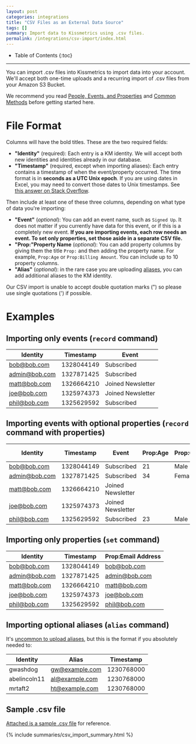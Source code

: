 ```yaml
---
layout: post
categories: integrations
title: "CSV Files as an External Data Source"
tags: []
summary: Import data to Kissmetrics using .csv files.
permalink: /integrations/csv-import/index.html
---
```

* Table of Contents
{:toc}
* * *

You can import .csv files into Kissmetrics to import data into your account. We'll accept both one-time uploads and a recurring import of .csv files from your Amazon S3 Bucket.

We recommend you read [People, Events, and Properties][pep] and [Common Methods][common-methods] before getting started here.

# File Format

Columns will have the bold titles. These are the two required fields:

* **"Identity"** (required): Each entry is a KM identity. We will accept both new identities and identities already in our database.
* **"Timestamp"** (required, except when importing aliases): Each entry contains a timestamp of when the event/property occurred. The time format is in **seconds as a UTC Unix epoch**. If you are using dates in Excel, you may need to convert those dates to Unix timestamps. See [this answer on Stack Overflow][stackoverflow].

Then include at least one of these three columns, depending on what type of data you're importing:

* **"Event"** (*optional*): You can add an event name, such as `Signed Up`. It does not matter if you currently have data for this event, or if this is a completely new event. **If you are importing events, each row needs an event. To set only properties, set those aside in a separate CSV file.**
* **"Prop:"Property Name** (*optional*): You can add property columns by giving them the title `Prop:` and then adding the property name. For example, `Prop:Age` or `Prop:Billing Amount`. You can include up to 10 property columns.
* **"Alias"** (*optional*): in the rare case you are uploading [aliases][alias], you can add additional aliases to the KM identity.

Our CSV import is unable to accept double quotation marks (") so please use single quotations (') if possible.

# Examples

## Importing only events (`record` command)

Identity      | Timestamp  | Event
------------- | ---------- | ----------
bob@bob.com   | 1328044149 | Subscribed
admin@bob.com | 1327871425 | Subscribed
matt@bob.com  | 1326664210 | Joined Newsletter
joe@bob.com   | 1325974373 | Joined Newsletter
phil@bob.com  | 1325629592 | Subscribed

## Importing events with optional properties (`record` command with properties)

Identity      | Timestamp  | Event             | Prop:Age  | Prop:Gender | Prop:Favorite Food
------------- | ---------- | ----------------- | --------- | ----------- | ------------------
bob@bob.com   | 1328044149 | Subscribed        | 21        | Male        | Pizza
admin@bob.com | 1327871425 | Subscribed        | 34        | Female      | Sushi
matt@bob.com  | 1326664210 | Joined Newsletter |           |             |
joe@bob.com   | 1325974373 | Joined Newsletter |           |             | Tapas
phil@bob.com  | 1325629592 | Subscribed        | 23        | Male        | Apple Pie

## Importing only properties (`set` command)

Identity      | Timestamp  | Prop:Email Address
------------- | ---------- | ------------------
bob@bob.com   | 1328044149 | bob@bob.com
admin@bob.com | 1327871425 | admin@bob.com
matt@bob.com  | 1326664210 | matt@bob.com
joe@bob.com   | 1325974373 | joe@bob.com
phil@bob.com  | 1325629592 | phil@bob.com

## Importing optional aliases (`alias` command)

It's [uncommon to upload aliases][alias], but this is the format if you absolutely needed to:

Identity     | Alias          | Timestamp
------------ | -------------- | ----------
gwashdog     | gw@example.com | 1230768000
abelincoln11 | al@example.com | 1230768000
mrtaft2      | ht@example.com | 1230768000

## Sample .csv file

[Attached is a sample .csv file][sample-csv] for reference.

{% include summaries/csv_import_summary.html %}

[stackoverflow]: http://stackoverflow.com/questions/1703505/excel-date-to-unix-timestamp
[pep]: /getting-started/people-events-properties
[common-methods]: /apis/common-methods
[sample-csv]: https://s3.amazonaws.com/kissmetrics-support-files/assets/integrations/csv-import/csv-import-sample.csv
[alias]: /apis/specifications#when-to-alias
